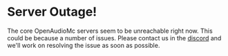 # Server Outage!
The core OpenAudioMc servers seem to be unreachable right now. This could be because a number of issues. Please contact us in the [discord](https://discord.openaudiomc.net/) and we'll work on resolving the issue as soon as possible.  
